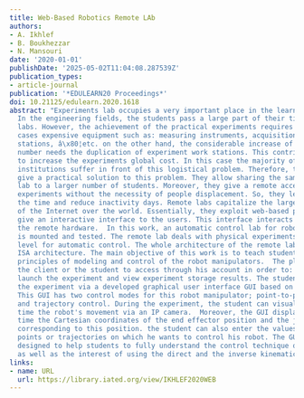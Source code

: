 ```yaml
---
title: Web-Based Robotics Remote LAb
authors:
- A. Ikhlef
- B. Boukhezzar
- N. Mansouri
date: '2020-01-01'
publishDate: '2025-05-02T11:04:08.287539Z'
publication_types:
- article-journal
publication: '*EDULEARN20 Proceedings*'
doi: 10.21125/edulearn.2020.1618
abstract: "Experiments lab occupies a very important place in the learning methodologies.
  In the engineering fields, the students pass a large part of their time in these
  labs. However, the achievement of the practical experiments requires in the most
  cases expensive equipment such as: measuring instruments, acquisition cards, computing
  stations, â\x80¦etc. on the other hand, the considerable increase of the student
  number needs the duplication of experiment work stations. This contributed also
  to increase the experiments global cost. In this case the majority of educational
  institutions suffer in front of this logistical problem. Therefore, the remote labs
  give a practical solution to this problem. They allow sharing the same experiment
  lab to a larger number of students. Moreover, they give a remote access to hardware
  experiments without the necessity of people displacement. So, they lead to save
  the time and reduce inactivity days. Remote labs capitalize the large diffusion
  of the Internet over the world. Essentially, they exploit web-based platforms to
  give an interactive interface to the users. This interface interacts directly with
  the remote hardware.  In this work, an automatic control lab for robotics education
  is mounted and tested. The remote lab deals with physical experiments on undergraduate
  level for automatic control. The whole architecture of the remote lab is based on
  ISA architecture. The main objective of this work is to teach students the basic
  principles of modeling and control of the robot manipulators.  The platform allows
  the client or the student to access through his account in order to: make reservation,
  launch the experiment and view experiment storage results. The student manipulates
  the experiment via a developed graphical user interface GUI based on LabVIEW environment.
  This GUI has two control modes for this robot manipulator; point-to-point control
  and trajectory control. During the experiment, the student can visualize in real
  time the robot's movement via an IP camera.  Moreover, the GUI displays in real
  time the Cartesian coordinates of the end effector position and the joint angles
  corresponding to this position. the student can also enter the values of the desired
  points or trajectories on which he wants to control his robot. The GUI has been
  designed to help students to fully understand the control technique of arm robot
  as well as the interest of using the direct and the inverse kinematic model."
links:
- name: URL
  url: https://library.iated.org/view/IKHLEF2020WEB
---
```

